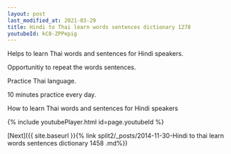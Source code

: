 ```yaml
---
layout: post
last_modified_at: 2021-03-29
title: Hindi to Thai learn words sentences dictionary 1278 
youtubeId: kC8-ZPPepig
---
```

 
 
Helps to learn Thai words and sentences for Hindi speakers.

Opportunitiy to repeat the words sentences. 

Practice Thai language. 
 
10 minutes practice every day. 
 
How to learn Thai words and sentences for Hindi speakers 
 
{% include youtubePlayer.html id=page.youtubeId %}
 
 
[Next]({{ site.baseurl }}{% link  split2/_posts/2014-11-30-Hindi to thai learn words sentences dictionary 1458 .md%})
 

